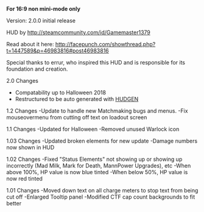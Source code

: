 **For 16:9 non mini-mode only**



Version: 2.0.0 initial release

HUD by http://steamcommunity.com/id/Gamemaster1379

Read about it here: http://facepunch.com/showthread.php?t=1447589&p=46983816#post46983816

Special thanks to errur, who inspired this HUD and is responsible for its foundation and creation.


2.0 Changes
- Compatability up to Halloween 2018
- Restructured to be auto generated with [HUDGEN](https://github.com/mstan/hudgen)

1.2 Changes
-Update to handle new Matchmaking bugs and menus.
-Fix mouseovermenu from cutting off text on loadout screen

1.1 Changes
-Updated for Halloween
-Removed unused Warlock icon

1.03 Changes
-Updated broken elements for new update
-Damage numbers now shown in HUD

1.02 Changes
-Fixed "Status Elements" not showing up or showing up incorrectly (Mad Milk, Mark for Death, MannPower Upgrades), etc
-When above 100%, HP value is now blue tinted
-When below 50%, HP value is now red tinted

1.01 Changes
-Moved down text on all charge meters to stop text from being cut off
-Enlarged Tooltip panel
-Modified CTF cap count backgrounds to fit better

